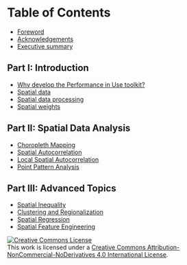 # Table of Contents

- [Foreword](Foreword)
- [Acknowledgements](Acknowledgements)
- [Executive summary](Executive_summary)

## Part I: Introduction

- [Why develop the Performance in Use toolkit?](Why_develop_the_Performance_in_Use_toolkit?)
- [Spatial data](02_spatial_data)
- [Spatial data processing](03_spatial_data_processing)
- [Spatial weights](04_spatial_weights)

## Part II: Spatial Data Analysis

- [Choropleth Mapping](05_choropleth)
- [Spatial Autocorrelation](06_spatial_autocorrelation)
- [Local Spatial Autocorrelation](07_local_autocorrelation)
- [Point Pattern Analysis](08_point_pattern_analysis)

## Part III: Advanced Topics

- [Spatial Inequality](09_spatial_inequality)
- [Clustering and Regionalization](10_clustering_and_regionalization)
- [Spatial Regression](11_regression)
- [Spatial Feature Engineering](12_feature_engineering)

<a rel="license" href="http://creativecommons.org/licenses/by-nc-nd/4.0/"><img alt="Creative Commons License" style="border-width:0" src="https://i.creativecommons.org/l/by-nc-nd/4.0/88x31.png" /></a><br />This work is licensed under a <a rel="license" href="http://creativecommons.org/licenses/by-nc-nd/4.0/">Creative Commons Attribution-NonCommercial-NoDerivatives 4.0 International License</a>.
<!-- #endregion -->
